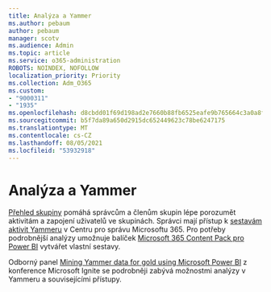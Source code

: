 ```yaml
---
title: Analýza a Yammer
ms.author: pebaum
author: pebaum
manager: scotv
ms.audience: Admin
ms.topic: article
ms.service: o365-administration
ROBOTS: NOINDEX, NOFOLLOW
localization_priority: Priority
ms.collection: Adm_O365
ms.custom:
- "9000311"
- "1935"
ms.openlocfilehash: d8cbdd01f69d198ad2e7660b88fb6525eafe9b765664c3a0a8f958bb713566d1
ms.sourcegitcommit: b5f7da89a650d2915dc652449623c78be6247175
ms.translationtype: MT
ms.contentlocale: cs-CZ
ms.lasthandoff: 08/05/2021
ms.locfileid: "53932918"
---
```

# <a name="analytics-and-yammer"></a>Analýza a Yammer

[Přehled skupiny](https://support.office.com/article/view-group-insights-in-yammer-73f9fa6d-d442-4f25-9194-d5317c9328ab) pomáhá správcům a členům skupin lépe porozumět aktivitám a zapojení uživatelů ve skupinách. Správci mají přístup k [sestavám aktivit Yammeru](https://docs.microsoft.com/microsoft-365/admin/activity-reports/yammer-activity-report) v Centru pro správu Microsoftu 365. Pro potřeby podrobnější analýzy umožnuje balíček [Microsoft 365 Content Pack pro Power BI](https://docs.microsoft.com/microsoft-365/admin/usage-analytics/enable-usage-analytics) vytvářet vlastní sestavy.

Odborný panel [Mining Yammer data for gold using Microsoft Power BI](https://aka.ms/MiningYammerDataIgnite2017) z konference Microsoft Ignite se podrobněji zabývá možnostmi analýzy v Yammeru a souvisejícími přístupy.
